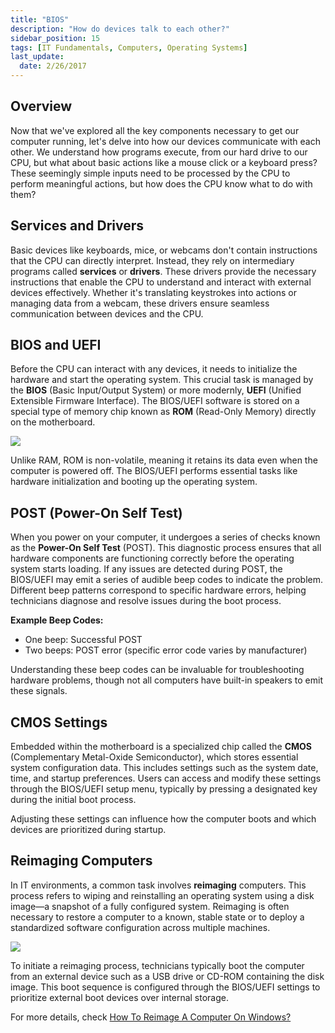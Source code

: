 ```yaml
---
title: "BIOS"
description: "How do devices talk to each other?"
sidebar_position: 15
tags: [IT Fundamentals, Computers, Operating Systems]
last_update:
  date: 2/26/2017
---
```


## Overview

Now that we've explored all the key components necessary to get our computer running, let's delve into how our devices communicate with each other. We understand how programs execute, from our hard drive to our CPU, but what about basic actions like a mouse click or a keyboard press? These seemingly simple inputs need to be processed by the CPU to perform meaningful actions, but how does the CPU know what to do with them?

## Services and Drivers

Basic devices like keyboards, mice, or webcams don't contain instructions that the CPU can directly interpret. Instead, they rely on intermediary programs called **services** or **drivers**. These drivers provide the necessary instructions that enable the CPU to understand and interact with external devices effectively. Whether it's translating keystrokes into actions or managing data from a webcam, these drivers ensure seamless communication between devices and the CPU.

## BIOS and UEFI

Before the CPU can interact with any devices, it needs to initialize the hardware and start the operating system. This crucial task is managed by the **BIOS** (Basic Input/Output System) or more modernly, **UEFI** (Unified Extensible Firmware Interface). The BIOS/UEFI software is stored on a special type of memory chip known as **ROM** (Read-Only Memory) directly on the motherboard. 

![](/img/docs/mobilebios.png)

Unlike RAM, ROM is non-volatile, meaning it retains its data even when the computer is powered off. The BIOS/UEFI performs essential tasks like hardware initialization and booting up the operating system.

## POST (Power-On Self Test)

When you power on your computer, it undergoes a series of checks known as the **Power-On Self Test** (POST). This diagnostic process ensures that all hardware components are functioning correctly before the operating system starts loading. If any issues are detected during POST, the BIOS/UEFI may emit a series of audible beep codes to indicate the problem. Different beep patterns correspond to specific hardware errors, helping technicians diagnose and resolve issues during the boot process.

**Example Beep Codes:**

  - One beep: Successful POST
  - Two beeps: POST error (specific error code varies by manufacturer)

Understanding these beep codes can be invaluable for troubleshooting hardware problems, though not all computers have built-in speakers to emit these signals.

## CMOS Settings

Embedded within the motherboard is a specialized chip called the **CMOS** (Complementary Metal-Oxide Semiconductor), which stores essential system configuration data. This includes settings such as the system date, time, and startup preferences. Users can access and modify these settings through the BIOS/UEFI setup menu, typically by pressing a designated key during the initial boot process. 

Adjusting these settings can influence how the computer boots and which devices are prioritized during startup.

## Reimaging Computers

In IT environments, a common task involves **reimaging** computers. This process refers to wiping and reinstalling an operating system using a disk image—a snapshot of a fully configured system. Reimaging is often necessary to restore a computer to a known, stable state or to deploy a standardized software configuration across multiple machines. 

<div class="img-center"> 

![](/img/docs/mobiledevicereimage.png)

</div>

To initiate a reimaging process, technicians typically boot the computer from an external device such as a USB drive or CD-ROM containing the disk image. This boot sequence is configured through the BIOS/UEFI settings to prioritize external boot devices over internal storage.


For more details, check [How To Reimage A Computer On Windows?](https://www.technewstoday.com/reimaging-computer/)
